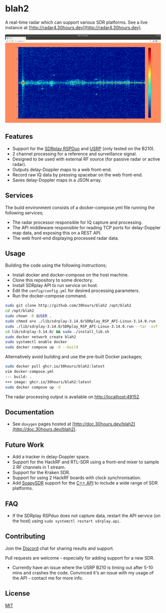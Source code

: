 # blah2

A real-time radar which can support various SDR platforms. See a live instance at [http://radar4.30hours.dev](http://radar4.30hours.dev).

![blah2 example display](./example.png "blah2")

## Features

- Support for the [SDRplay RSPDuo](https://www.sdrplay.com/rspduo/) and [USRP](https://www.ettus.com/products/) (only tested on the B210).
- 2 channel processing for a reference and surveillance signal.
- Designed to be used with external RF source (for passive radar or active radar).
- Outputs delay-Doppler maps to a web front-end.
- Record raw IQ data by pressing spacebar on the web front-end.
- Saves delay-Doppler maps in a JSON array.

## Services

The build environment consists of a docker-compose.yml file running the following services;

- The radar processor responsible for IQ capture and processing.
- The API middleware responsible for reading TCP ports for delay-Doppler map data, and exposing this on a REST API.
- The web front-end displaying processed radar data.

## Usage

Building the code using the following instructions; 

- Install docker and docker-compose on the host machine.
- Clone this repository to some directory.
- Install SDRplay API to run service on host.
- Edit the `config/config.yml` for desired processing parameters.
- Run the docker-compose command.

```bash
sudo git clone http://github.com/30hours/blah2 /opt/blah2
cd /opt/blah2
sudo chown -R $USER .
sudo chmod a+x ./lib/sdrplay-3.14.0/SDRplay_RSP_API-Linux-3.14.0.run
sudo ./lib/sdrplay-3.14.0/SDRplay_RSP_API-Linux-3.14.0.run --tar -xvf -C ./lib/sdrplay-3.14.0
cd lib/sdrplay-3.14.0/ && sudo ./install_lib.sh
sudo docker network create blah2
sudo systemctl enable docker
sudo docker compose up -d --build
```

Alternatively avoid building and use the pre-built Docker packages;

```bash
sudo docker pull ghcr.io/30hours/blah2:latest
vim docker-compose.yml
--- build: .
+++ image: ghcr.io/30hours/blah2:latest
sudo docker compose up -d
```

The radar processing output is available on [http://localhost:49152](http://localhost:49152).

## Documentation

- See `doxygen` pages hosted at [http://doc.30hours.dev/blah2](http://doc.30hours.dev/blah2).

## Future Work

- Add a tracker in delay-Doppler space.
- Support for the HackRF and RTL-SDR using a front-end mixer to sample 2 RF channels in 1 stream.
- Support for the Kraken SDR.
- Support for using 2 HackRF boards with clock synchronisation.
- Add [SoapySDR](https://github.com/pothosware/SoapySDR) support for the [C++ API](https://github.com/pothosware/SoapySDR/wiki/Cpp_API_Example) to include a wide range of SDR platforms.

## FAQ

- If the SDRplay RSPduo does not capture data, restart the API service (on the host) using `sudo systemctl restart sdrplay.api`.

## Contributing

Join the [Discord](https://discord.gg/ewNQbeK5Zn) chat for sharing results and support.

Pull requests are welcome - especially for adding support for a new SDR. 

- Currently have an issue where the USRP B210 is timing out after 5-10 mins and crashes the code. Convinced it's an issue with my usage of the API - contact me for more info.

## License

[MIT](https://choosealicense.com/licenses/mit/)
